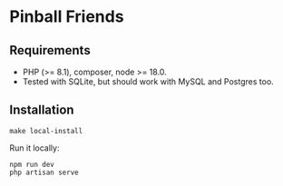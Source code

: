 # Pinball Friends

## Requirements

- PHP (>= 8.1), composer, node >= 18.0.
- Tested with SQLite, but should work with MySQL and Postgres too.

## Installation

```shell
make local-install
```

Run it locally:

```shell
npm run dev
php artisan serve
```
